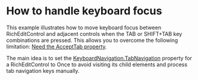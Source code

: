 # How to handle keyboard focus


<p>This example illustrates how to move keyboard focus between RichEditControl and adjacent controls when the TAB or SHIFT+TAB key combinations are pressed. This allows you to overcome the following limitation: <a href="https://www.devexpress.com/Support/Center/p/S137077">Need the AcceptTab property</a>.</p>
<p>The main idea is to set the <a href="https://msdn.microsoft.com/en-us/library/system.windows.input.keyboardnavigation.tabnavigation.aspx">KeyboardNavigation.TabNavigation</a> property for a RichEditControl to Once to avoid visiting its child elements and process tab navigation keys manually. </p>

<br/>


